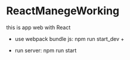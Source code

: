 # ReactManegeWorking
this is app web with React 

- use webpack bundle js: npm run start_dev + 
 
- run server: npm run start

